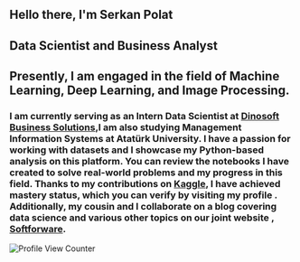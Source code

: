Hello there, I'm Serkan Polat
------------------------------------
Data Scientist and Business Analyst
------------------------------------
Presently, I am engaged in the field of Machine Learning, Deep Learning, and Image Processing.
------------------------------------
### I am currently serving as an Intern Data Scientist at [Dinosoft Business Solutions](https://dinosoft.com.tr/),I am also studying Management Information Systems at Atatürk University. I have a passion for working with datasets and I showcase my Python-based analysis on this platform. You can review the notebooks I have created to solve real-world problems and my progress in this field. Thanks to my contributions on [Kaggle](https://www.kaggle.com/serkanp), I have achieved mastery status, which you can verify by visiting my profile . Additionally, my cousin and I collaborate on a blog covering data science and various other topics on our joint website , [Softforware](https://softforware.tech/).

![Profile View Counter](https://komarev.com/ghpvc/?username=serkannpolatt)












